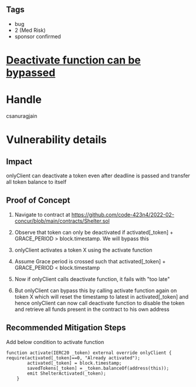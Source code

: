 ## Tags

- bug
- 2 (Med Risk)
- sponsor confirmed

# [Deactivate function can be bypassed](https://github.com/code-423n4/2022-02-concur-findings/issues/28) 

# Handle

csanuragjain


# Vulnerability details

## Impact
onlyClient can deactivate a token even after deadline is passed and transfer all token balance to itself

## Proof of Concept
1. Navigate to contract at https://github.com/code-423n4/2022-02-concur/blob/main/contracts/Shelter.sol

2. Observe that token can only be deactivated if activated[_token] + GRACE_PERIOD > block.timestamp. We will bypass this

3. onlyClient activates a token X using the activate function

4. Assume Grace period is crossed such that activated[_token] + GRACE_PERIOD < block.timestamp

5. Now if onlyClient calls deactivate function, it fails with "too late"

6. But onlyClient can bypass this by calling activate function again on token X which will reset the timestamp to latest in activated[_token] and hence onlyClient can now call deactivate function to disable the token and retrieve all funds present in the contract to his own address

## Recommended Mitigation Steps
Add below condition to activate function

```
function activate(IERC20 _token) external override onlyClient {
require(activated[_token]==0, "Already activated");
        activated[_token] = block.timestamp;
        savedTokens[_token] = _token.balanceOf(address(this));
        emit ShelterActivated(_token);
    }
```

